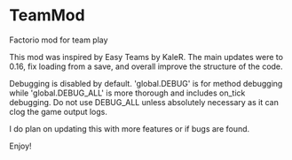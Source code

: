 # TeamMod
Factorio mod for team play

This mod was inspired by Easy Teams by KaleR. The main updates were to 0.16, fix loading from a save, and overall improve the structure of the code.

Debugging is disabled by default. 'global.DEBUG' is for method debugging while 'global.DEBUG_ALL' is more thorough and includes on_tick debugging. 
Do not use DEBUG_ALL unless absolutely necessary as it can clog the game output logs. 

I do plan on updating this with more features or if bugs are found. 

Enjoy!

